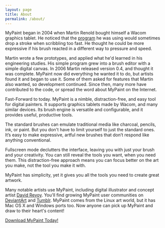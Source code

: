 ```yaml
---
layout: page
title: About
permalink: /about/
---
```


MyPaint began in 2004
when Martin Renold bought himself a Wacom graphics tablet.
He noticed that the [program][gimp] he was using
would sometimes drop a stroke when scribbling too fast.
He thought he could be more expressive
if his brush reacted in a different way to pressure and speed.

Martin wrote a few prototypes,
and applied what he'd learned in his engineering studies.
His simple program grew into a brush editor with a simple digital canvas.
In 2006 Martin released version 0.4, and thought it was complete.
MyPaint now did everything he wanted it to do,
but artists found it and began to use it.
Some of them asked for features that Martin also wanted,
so development continued.
Since then, many more have contributed to the code,
or spread the word about MyPaint on the Internet.

Fast-Forward to today.
MyPaint is a nimble, distraction-free, and easy
tool for digital painters.
It supports graphics tablets made by Wacom,
and many similar devices.
Its brush engine is versatile and configurable,
and it provides useful, productive tools.

The standard brushes can emulate traditional media like
charcoal, pencils, ink, or paint.
But you don't have to limit yourself to just the standard ones.
It’s easy to make expressive, artful new brushes
that don’t respond like anything conventional.

Fullscreen mode declutters the interface,
leaving you with just your brush and your creativity.
You can still reveal the tools you want, when you need them.
This distraction-free approach means you can focus better on
the art you make, not the tool you make it with.

MyPaint has simplicity,
yet it gives you all the tools you need to create great artwork.

Many notable artists use MyPaint, including
digital illustrator and concept artist [David Revoy][deevad].
You'll find growing MyPaint user communities on
[DeviantArt][da] and [Tumblr][tumblr].
MyPaint comes from the Linux art world,
but it has Mac OS X and Windows ports too.
Now anyone can pick up MyPaint and draw to their heart's content!

[Download MyPaint Today!](/downloads)

[gimp]: http://gimp.org
[deevad]: http://davidrevoy.com
[da]: http://mypaint.deviantart.com/
[tumblr]: http://made-with-mypaint.tumblr.com/
